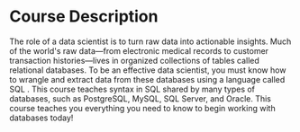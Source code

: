 # Course Description
The role of a data scientist is to turn raw data into actionable insights. 
Much of the world's raw data—from electronic medical records to customer transaction histories—lives in organized collections of tables called relational databases. 
To be an effective data scientist, you must know how to wrangle and extract data from these databases using a language called SQL .
This course teaches syntax in SQL shared by many types of databases, such as PostgreSQL, MySQL, SQL Server, and Oracle. 
This course teaches you everything you need to know to begin working with databases today!
